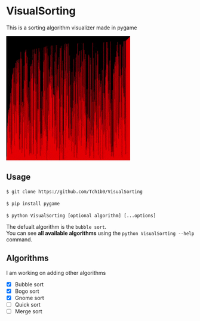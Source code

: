 # VisualSorting
This is a sorting algorithm visualizer made in pygame

![Demonstration](./media/SortingDemo.gif)

## Usage
```
$ git clone https://github.com/Tch1b0/VisualSorting

$ pip install pygame

$ python VisualSorting [optional algorithm] [...options]
```
The defualt algorithm is the `bubble sort`. 
<br>You can see **all available algorithms** using the `python VisualSorting --help` command.

## Algorithms
I am working on adding other algorithms
- [x] Bubble sort
- [x] Bogo sort
- [x] Gnome sort
- [ ] Quick sort
- [ ] Merge sort